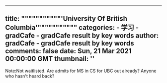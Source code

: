 
---
title: """""""""""'University Of British Columbia'"""""""""""
categories: 
    - 学习
    - gradCafe - gradCafe result by key words
author: gradCafe - gradCafe result by key words
comments: false
date: Sun, 21 Mar 2021 00:00:00 GMT
thumbnail: ''
---

<div>   
Note:Not waitlisted. Are admits for MS in CS for UBC out already? Anyone who hasn't heard back?  
</div>
            